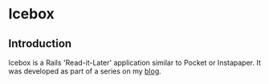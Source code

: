 # Icebox

## Introduction

Icebox is a Rails 'Read-it-Later' application similar to Pocket or Instapaper. It was developed as part of a series on my [blog](http://www.kavinder.com/blog/2015-04-13-build-a-pocket-clone-part-6/). 
